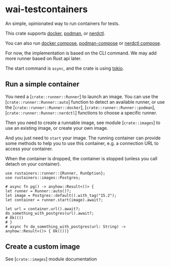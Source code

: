 # wai-testcontainers

An simple, opinionated way to run containers for tests.

This crate supports [docker], [podman], or [nerdctl].

You can also run [docker compose], [podman-compose] or [nerdctl compose].

For now, the implementation is based on the CLI command. We may add more runner based on Rust api later.

The start command is `async`, and the crate is using [tokio].

## Run a simple container

You need a [`crate::runner::Runner`] to launch an image.
You can use the [`crate::runner::Runner::auto`] function to detect an available runner,
or use the [`crate::runner::Runner::docker`], [`crate::runner::Runner::podman`],
[`crate::runner::Runner::nerdctl`] functions to choose a specific runner.

Then you need to create a runnable image, see module [`crate::images`] to use an existing image,
or create your own image.

And you just need to `start` your image. The running container can provide some methods
to help you to use this container, e.g. a connection URL to access your container.

When the container is dropped, the container is stopped (unless you call detach on your container).

```rust, no_run
use rustainers::runner::{Runner, RunOption};
use rustainers::images::Postgres;

# async fn pg() -> anyhow::Result<()> {
let runner = Runner::auto()?;
let image = Postgres::default().with_tag("15.2");
let container = runner.start(image).await?;

let url = container.url().await?;
do_something_with_postgres(url).await?;
# Ok(())
# }
# async fn do_something_with_postgres(url: String) -> anyhow::Result<()> { Ok(())}
```

## Create a custom image

See [`crate::images`] module documentation

[docker]: https://docs.docker.com/engine/reference/commandline/cli/
[docker compose]: https://docs.docker.com/compose/reference/
[podman]: https://docs.podman.io/en/latest/Commands.html
[podman-compose]: https://github.com/containers/podman-compose
[nerdctl]: https://github.com/containerd/nerdctl
[nerdctl compose]: https://github.com/containerd/nerdctl/blob/main/docs/compose.md
[tokio]: https://tokio.rs/
